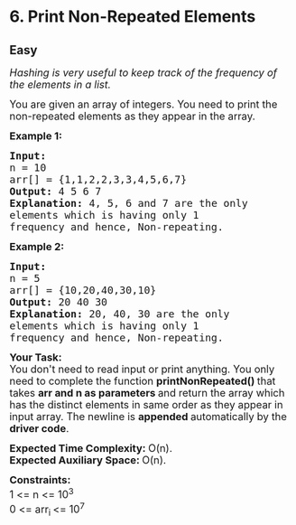 # 6. Print Non-Repeated Elements
## Easy 
<div class="problem-statement">
                <p></p><p><em><span style="font-size:18px">Hashing is very useful to keep track of the frequency of the elements in a list.</span></em></p>

<p><span style="font-size:18px">You are given an array of integers. You need to print the non-repeated elements as they appear in the array.</span></p>

<p><span style="font-size:18px"><strong>Example 1:</strong></span></p>

<pre><span style="font-size:18px"><strong>Input:
</strong>n = 10
arr[] = {1,1,2,2,3,3,4,5,6,7}
<strong>Output: </strong>4 5 6 7<strong>
Explanation: </strong>4, 5, 6 and 7 are the only 
elements which is having only 1 
frequency and hence, Non-repeating.</span></pre>

<p><span style="font-size:18px"><strong>Example 2:</strong></span></p>

<pre><span style="font-size:18px"><strong>Input:
</strong>n = 5
arr[] = {10,20,40,30,10}
<strong>Output: </strong>20 40 30<strong>
Explanation: </strong>20, 40, 30&nbsp;are the only 
elements which is having only 1 
frequency and hence, Non-repeating.</span>
</pre>

<p><span style="font-size:18px"><strong>Your Task:</strong><br>
You don't need to read input or print anything. You only need to complete the function <strong>printNonRepeated()&nbsp;</strong>that takes <strong>arr and n as parameters </strong>and return the array which has&nbsp;the distinct elements in same order as they appear in input array. The newline is <strong>appended </strong>automatically by the <strong>driver code</strong>.</span></p>

<p><span style="font-size:18px"><strong>Expected Time Complexity:&nbsp;</strong>O(n).<br>
<strong>Expected Auxiliary Space:&nbsp;</strong>O(n).</span></p>

<p><span style="font-size:18px"><strong>Constraints:</strong><br>
1 &lt;= n &lt;= 10<sup>3</sup><br>
0 &lt;= arr<sub>i </sub>&lt;= 10<sup>7</sup></span></p>

<p>&nbsp;</p>
 <p></p>
            </div>